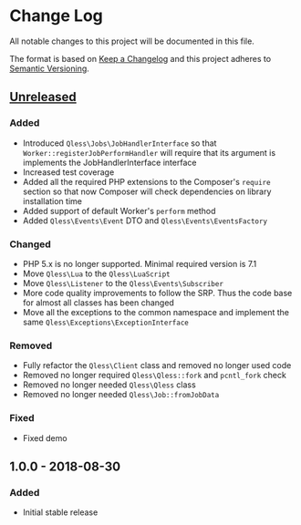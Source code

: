 # Change Log
All notable changes to this project will be documented in this file.

The format is based on [Keep a Changelog](http://keepachangelog.com/)
and this project adheres to [Semantic Versioning](http://semver.org/).

## [Unreleased]

### Added
- Introduced `Qless\Jobs\JobHandlerInterface` so that `Worker::registerJobPerformHandler` will require
  that its argument is implements the JobHandlerInterface interface
- Increased test coverage
- Added all the required PHP extensions to the Composer's `require` section so that
  now Composer will check dependencies on library installation time
- Added support of default Worker's `perform` method
- Added `Qless\Events\Event` DTO and `Qless\Events\EventsFactory`

### Changed
- PHP 5.x is no longer supported. Minimal required version is 7.1
- Move `Qless\Lua` to the `Qless\LuaScript`
- Move `Qless\Listener` to the `Qless\Events\Subscriber`
- More code quality improvements to follow the SRP. Thus the code base for almost all classes has been changed
- Move all the exceptions to the common namespace and implement the same `Qless\Exceptions\ExceptionInterface`
  
### Removed
- Fully refactor the `Qless\Client` class and removed no longer used code
- Removed no longer required `Qless\Qless::fork` and `pcntl_fork` check
- Removed no longer needed `Qless\Qless` class
- Removed no longer needed `Qless\Job::fromJobData`

### Fixed
- Fixed demo

## 1.0.0 - 2018-08-30
### Added
 - Initial stable release

[Unreleased]: https://github.com/pdffiller/qless-php/compare/v1.0.0...HEAD

